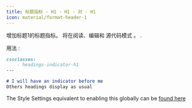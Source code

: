 ```yaml
---
title: 标题指标 - H1 - H1 - 对 - H1
icon: material/format-header-1
---
```


增加标题1的标题指标。 将在阅读、编辑和
源代码模式 。
.

用法 :

```md
cssclasses:
    - headings-indicator-h1
---

# I will have an indicator before me
Others headings display as usual
```

The Style Settings equivalent to enabling this globally can be [found here](../../Style-Settings/Editor/Typography/headings/index.md#for-heading-1)

